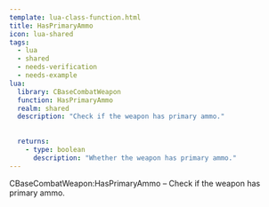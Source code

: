 ```yaml
---
template: lua-class-function.html
title: HasPrimaryAmmo
icon: lua-shared
tags:
  - lua
  - shared
  - needs-verification
  - needs-example
lua:
  library: CBaseCombatWeapon
  function: HasPrimaryAmmo
  realm: shared
  description: "Check if the weapon has primary ammo."
  
  
  returns:
    - type: boolean
      description: "Whether the weapon has primary ammo."
---
```


<div class="lua__search__keywords">
CBaseCombatWeapon:HasPrimaryAmmo &#x2013; Check if the weapon has primary ammo.
</div>
